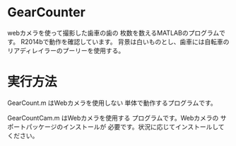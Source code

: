 # GearCounter

webカメラを使って撮影した歯車の歯の
枚数を数えるMATLABのプログラムです。
R2014bで動作を確認しています。
背景は白いものとし、歯車には自転車の
リアディレイラーのプーリーを使用する。

# 実行方法

GearCount.m
はWebカメラを使用しない
単体で動作するプログラムです。

GearCountCam.m
はWebカメラを使用する
プログラムです。Webカメラの
サポートパッケージのインストールが
必要です。状況に応じてインストールして
ください。

